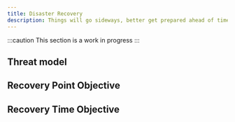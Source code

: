 ```yaml
---
title: Disaster Recovery
description: Things will go sideways, better get prepared ahead of time
---
```


:::caution
This section is a work in progress
:::

## Threat model

## Recovery Point Objective

## Recovery Time Objective
